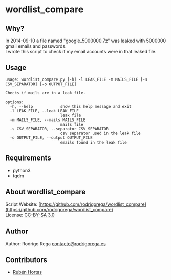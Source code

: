﻿# wordlist_compare

## Why?

In 2014-09-10 a file named "google_5000000.7z" was leaked with 5000000 gmail emails and passwords.  
I wrote this script to check if my email accounts were in that leaked file.

## Usage

```
usage: wordlist_compare.py [-h] -l LEAK_FILE -m MAILS_FILE [-s CSV_SEPARATOR] [-o OUTPUT_FILE]

Checks if mails are in a leak file.

options:
  -h, --help            show this help message and exit
  -l LEAK_FILE, --leak LEAK_FILE
                        leak file
  -m MAILS_FILE, --mails MAILS_FILE
                        mails file
  -s CSV_SEPARATOR, --separator CSV_SEPARATOR
                        csv separator used in the leak file
  -o OUTPUT_FILE, --output OUTPUT_FILE
                        emails found in the leak file
```

## Requirements

* python3
* tqdm

## About wordlist_compare

Script Website: [https://github.com/rodrigorega/wordlist_compare](https://github.com/rodrigorega/wordlist_compare)  
License: [CC-BY-SA 3.0](http://creativecommons.org/licenses/by/3.0)  

## Author

Author: Rodrigo Rega <contacto@rodrigorega.es>  

## Contributors

* [Rubén Hortas](https://github.com/rubenhortas)
